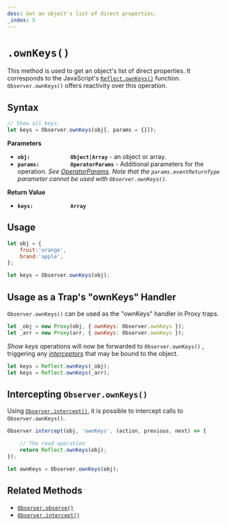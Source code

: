 ```yaml
---
desc: Get an object's list of direct properties.
_index: 5
---
```

# `.ownKeys()`

This method is used to get an object's list of direct properties. It corresponds to the JavaScript's [`Reflect.ownKeys()`](https://developer.mozilla.org/en-US/docs/Web/JavaScript/Reference/Global_Objects/Reflect/ownKeys) function. `Observer.ownKeys()` offers reactivity over this operation.

## Syntax

```js
// Show all keys.
let keys = Observer.ownKeys(obj[, params = {}]);
```

**Parameters**

+ **`obj:             Object|Array`** - an object or array.
+ **`params:          OperatorParams`** - Additional parameters for the operation. *See [OperatorParams](../../core/OperatorParams). Note that the `params.eventReturnType` parameter cannot be used with `Observer.ownKeys()`.*

**Return Value**

+ **`keys:            Array`**

## Usage

```js
let obj = {
    fruit:'orange',
    brand:'apple',
};
```

```js
let keys = Observer.ownKeys(obj);
```

## Usage as a Trap's "ownKeys" Handler

`Observer.ownKeys()` can be used as the "ownKeys" handler in Proxy traps.

```js
let _obj = new Proxy(obj, { ownKeys: Observer.ownKeys });
let _arr = new Proxy(arr, { ownKeys: Observer.ownKeys });
```

*Show keys* operations will now be forwarded to `Observer.ownKeys()` , triggering any [*interceptors*](../../../core/overview#intercept) that may be bound to the object.

```js
let keys = Reflect.ownKeys(_obj);
let keys = Reflect.ownKeys(_arr);
```

## Intercepting `Observer.ownKeys()`

Using [`Observer.intercept()`](../../reactions/intercept), it is possible to intercept calls to `Observer.ownKeys()`.

```js
Observer.intercept(obj, 'ownKeys', (action, previous, next) => {

    // The read operation
    return Reflect.ownKeys(obj);
});
```

```js
let ownKeys = Observer.ownKeys(obj);
```

## Related Methods

+ [`Observer.observe()`](../../reactions/observe)
+ [`Observer.intercept()`](../../reactions/intercept)
